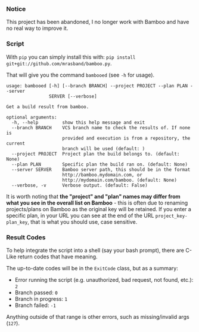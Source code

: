 ### Notice

This project has been abandoned, I no longer work with Bamboo and have no real way to improve it.

### Script

With `pip` you can simply install this with: `pip install git+git://github.com/mrasband/bamboo.py`.

That will give you the command `bambooed` (see `-h` for usage).

```
usage: bambooed [-h] [--branch BRANCH] --project PROJECT --plan PLAN --server
                SERVER [--verbose]

Get a build result from bamboo.

optional arguments:
  -h, --help         show this help message and exit
  --branch BRANCH    VCS branch name to check the results of. If none is
                     provided and execution is from a repository, the current
                     branch will be used (default: )
  --project PROJECT  Project plan the build belongs to. (default: None)
  --plan PLAN        Specific plan the build ran on. (default: None)
  --server SERVER    Bamboo server path, this should be in the format
                     http://bamboo.mydomain.com, or
                     http://mydomain.com/bamboo. (default: None)
  --verbose, -v      Verbose output. (default: False)
```

It is worth noting that **the "project" and "plan" names may differ from what you see in the overall list on Bamboo** - this is often due to renaming projects/plans on Bamboo as the original key will be retained.  If you enter a specific plan, in your URL you can see at the end of the URL `project_key-plan_key`, that is what you should use, case sensitive.

### Result Codes

To help integrate the script into a shell (say your bash prompt), there are C-Like return codes that have meaning.

The up-to-date codes will be in the `ExitCode` class, but as a summary:

* Error running the script (e.g. unauthorized, bad request, not found, etc.): `2`
* Branch passed: `0`
* Branch in progress: `1`
* Branch failed: `-1`

Anything outside of that range is other errors, such as missing/invalid args (`127`).
